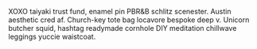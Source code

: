 XOXO taiyaki trust fund, enamel pin PBR&B schlitz scenester. Austin aesthetic cred af. Church-key tote bag locavore bespoke deep v. Unicorn butcher squid, hashtag readymade cornhole DIY meditation chillwave leggings yuccie waistcoat.